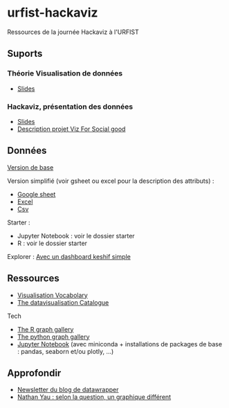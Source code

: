 # urfist-hackaviz
Ressources de la journée Hackaviz à l'URFIST

## Suports 
### Théorie Visualisation de données
* [Slides](https://github.com/emaulandi/urfist-hackaviz/blob/master/supports/LectureUrfist.pdf)

### Hackaviz, présentation des données 
* [Slides](https://docs.google.com/presentation/d/18SDgJzFfqqrWp_Xa2-BRSHsj5b4-oLk11z9yzQdtYdY/edit?usp=sharing)
* [Description projet Viz For Social good](https://www.vizforsocialgood.com/join-a-project/2019/2/7/360impactdataorg)

## Données
[Version de base](https://drive.google.com/file/d/1lrNtD0yU6zpqoGwNIsoiOmQvnTHkqvQN/view?usp=sharing)

Version simplifié (voir gsheet ou excel pour la description des attributs) :
* [Google sheet](https://docs.google.com/spreadsheets/d/11AhnoDsLtImaR46rPXHDj9RrRpcBYJZLhr-r_UQnR2o/edit?usp=sharing)
* [Excel](https://drive.google.com/file/d/1CnFGlIRmGWzkcUKmLGeXwRplXyHGIZyU/view?usp=sharing)
* [Csv](https://drive.google.com/file/d/13hKPUMUXh2gVUuT1gF-D7VYiYhC33CYj/view?usp=sharing)

Starter :
* Jupyter Notebook : voir le dossier starter
* R : voir le dossier starter

Explorer :
[Avec un dashboard keshif simple](https://explore.keshif.me/5727357847470080/6323382643589120/360Impactdataexplorer)

## Ressources
* [Visualisation Vocabolary](https://github.com/ft-interactive/chart-doctor/tree/master/visual-vocabulary)
* [The datavisualisation Catalogue](https://datavizcatalogue.com/)

Tech
* [The R graph gallery](https://www.r-graph-gallery.com)
* [The python graph gallery](https://python-graph-gallery.com/)
* [Jupyter Notebook](https://jupyter-notebook-beginner-guide.readthedocs.io/en/latest/) (avec miniconda + installations de packages de base : pandas, seaborn et/ou plotly, ...)

## Approfondir
* [Newsletter du blog de datawrapper](https://blog.datawrapper.de/category/weekly-chart/)
* [Nathan Yau : selon la question, un graphique différent](https://flowingdata.com/2018/10/17/ask-the-question-visualize-the-answer/)
